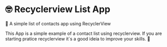 # :nerd_face: Recyclerview List App

:iphone: A simple list of contacts app  using RecyclerView 

This App is a simple example of a contact list using recyclerview. If you are starting pratice recyclerview it´s a good ideia to improve your skills.  :rocket: 
